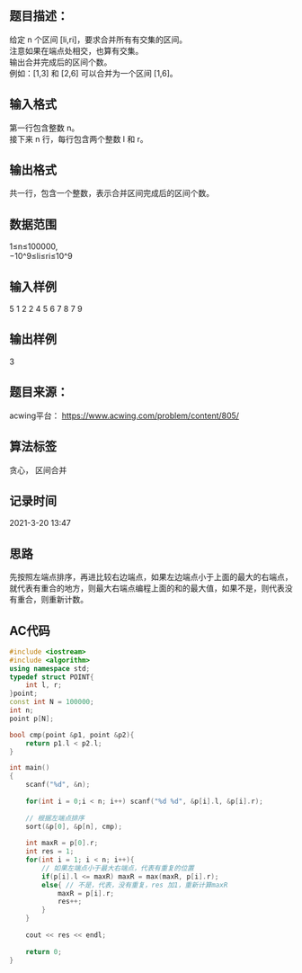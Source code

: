 ## 题目描述：
给定 n 个区间 [li,ri]，要求合并所有有交集的区间。  
注意如果在端点处相交，也算有交集。  
输出合并完成后的区间个数。  
例如：[1,3] 和 [2,6] 可以合并为一个区间 [1,6]。  

## 输入格式
第一行包含整数 n。  
接下来 n 行，每行包含两个整数 l 和 r。

## 输出格式
共一行，包含一个整数，表示合并区间完成后的区间个数。

## 数据范围
1≤n≤100000,  
−10^9≤li≤ri≤10^9

## 输入样例
5
1 2
2 4
5 6
7 8
7 9

## 输出样例
3

## 题目来源：
acwing平台： https://www.acwing.com/problem/content/805/

## 算法标签
贪心， 区间合并

## 记录时间
2021-3-20 13:47

## 思路
先按照左端点排序，再进比较右边端点，如果左边端点小于上面的最大的右端点，就代表有重合的地方，则最大右端点编程上面的和的最大值，如果不是，则代表没有重合，则重新计数。

## AC代码
```cpp
#include <iostream>
#include <algorithm>
using namespace std;
typedef struct POINT{
    int l, r;
}point;
const int N = 100000;
int n;
point p[N];

bool cmp(point &p1, point &p2){
    return p1.l < p2.l;
}

int main()
{
    scanf("%d", &n);
    
    for(int i = 0;i < n; i++) scanf("%d %d", &p[i].l, &p[i].r);
    
    // 根据左端点排序
    sort(&p[0], &p[n], cmp);
    
    int maxR = p[0].r;
    int res = 1;
    for(int i = 1; i < n; i++){
        // 如果左端点小于最大右端点，代表有重复的位置
        if(p[i].l <= maxR) maxR = max(maxR, p[i].r);
        else{ // 不是，代表，没有重复，res 加1，重新计算maxR
            maxR = p[i].r;
            res++;
        }
    }
    
    cout << res << endl;
    
    return 0;
}
```